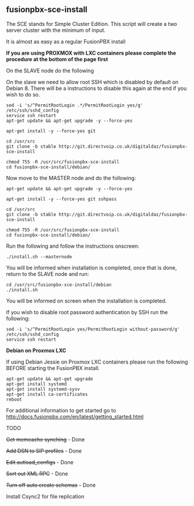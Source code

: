 fusionpbx-sce-install
--------------------------------------
The SCE stands for Simple Cluster Edition. This script will create a two server cluster with the minimum of input.

It is almost as easy as a regular FusionPBX install



**If you are using PROXMOX with LXC containers please complete the procedure at the bottom of the page first**



On the SLAVE node do the following

On the slave we need to allow root SSH which is disabled by default on Debian 8. There will be a instructions to disable this again at the end if you wish to do so.

```
sed -i 's/^PermitRootLogin .*/PermitRootLogin yes/g' /etc/ssh/sshd_config
service ssh restart
apt-get update && apt-get upgrade -y --force-yes

apt-get install -y --force-yes git

cd /usr/src
git clone -b stable http://git.directvoip.co.uk/digitaldaz/fusionpbx-sce-install

chmod 755 -R /usr/src/fusionpbx-sce-install
cd fusionpbx-sce-install/debian/
```
Now move to the MASTER node and do the following:

```
apt-get update && apt-get upgrade -y --force-yes

apt-get install -y --force-yes git sshpass

cd /usr/src
git clone -b stable http://git.directvoip.co.uk/digitaldaz/fusionpbx-sce-install

chmod 755 -R /usr/src/fusionpbx-sce-install
cd fusionpbx-sce-install/debian/
```

Run the following and follow the instructions onscreen:
```
./install.sh --masternode
```

You will be informed when installation is completed, once that is done, return to the SLAVE node and run:

```
cd /usr/src/fusionpbx-sce-install/debian
./install.sh
```

You will be informed on screen when the installation is completed.

If you wish to disable root password authentication by SSH run the following:
```
sed -i 's/^PermitRootLogin yes/PermitRootLogin without-password/g' /etc/ssh/sshd_config
service ssh restart
```

**Debian on Proxmox LXC**

If using Debian Jessie on Proxmox LXC containers please run the following BEFORE starting the FusionPBX install. 


```
apt-get update && apt-get upgrade
apt-get install systemd
apt-get install systemd-sysv
apt-get install ca-certificates
reboot
```

For additional information to get started go to http://docs.fusionpbx.com/en/latest/getting_started.html 

TODO

~~Get memcache synching~~ - Done

~~Add DSN to SIP profiles~~ - Done

~~Edit autload_configs~~ - Done

~~Sort out XML RPC~~ - Done

~~Turn off auto create schemas~~ - Done

Install Csync2 for file replication



